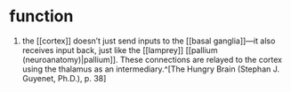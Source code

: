 # function
1. the [[cortex]] doesn’t just send inputs to the [[basal ganglia]]—it also receives input back, just like the [[lamprey]] [[pallium (neuroanatomy)|pallium]]. These connections are relayed to the cortex using the thalamus as an intermediary.^[The Hungry Brain (Stephan J. Guyenet, Ph.D.), p. 38]